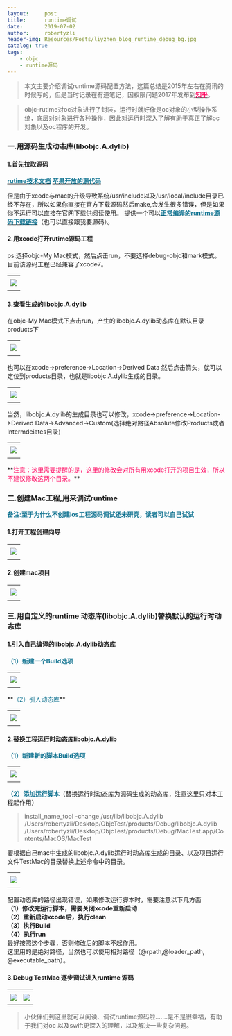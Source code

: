 ```yaml
---
layout:     post
title:      runtime调试
date:       2019-07-02
author:     robertyzli
header-img: Resources/Posts/liyzhen_blog_runtime_debug_bg.jpg
catalog: true
tags:
    - objc
    - runtime源码
---
```


<style>
  table {
      width: 100%; /*表格宽度*/
      border-collapse: collapse; /*使用单一线条的边框*/
      empty-cells: show; /*单元格无内容依旧绘制边框*/
  }
	
  table th,td {
    height: 35px; /*统一每一行的默认高度*/
  }
	
  table th {
      font-weight: bold; /*加粗*/
      text-align: center !important; /*内容居中，加上 !important 避免被 Markdown 样式覆盖*/
      white-space: nowrap; /*表头内容强制在一行显示*/
      font-size:16px;font-family:"Times New Roman", Times, serif !important;
      background: #ECF2F9; /*背景色*/
      color:#0F7290;
  }
  
   table td {
      text-align: center !important; /*内容居中，加上 !important 避免被 Markdown 样式覆盖*/
      font-size:14px;font-family:"Times New Roman", Times, serif !important;
  }
	
  /* 隔行变色 */
  table tbody tr:nth-child(2n) {
      background: #F4F7FB; 
  }
  /* 悬浮变色 */
  /*table tr:hover {
      background: #B2B2B2; 
  }*/
	
  /* 首列不换行 */
  table td:nth-child(1) {
      white-space: nowrap; 
  }
  /* 指定列宽度 */
  /*table th:nth-of-type(2) {
    	width: 200px;
     white-space: nowrap;
  }*/
  </style>  

> 本文主要介绍调试runtime源码配置方法，这篇总结是2015年左右在腾讯的时候写的，但是当时记录在有道笔记，因权限问题2017年发布到[**<font style="color:#FF005D">知乎</font>**](https://zhuanlan.zhihu.com/p/27786725)。

> objc-rutime对oc对象进行了封装，运行时就好像是oc对象的小型操作系统，底层对对象进行各种操作，因此对运行时深入了解有助于真正了解oc对象以及oc程序的开发。

###  一.用源码生成动态库(libobjc.A.dylib)

####  1.首先拉取源码
[**<font style="color:#0F7290">rutime技术文档</font>**](https://github.com/huang303513/iOS-RunTime-Practice)
[**<font style="color:#0F7290">苹果开放的源代码</font>**](http://www.opensource.apple.com/tarballs/objc4/)

但是由于xcode与mac的升级导致系统/usr/include以及/usr/local/include目录已经不存在，所以如果你直接在官方下载源码然后make,会发生很多错误，但是如果你不运行可以直接在官网下载供阅读使用。
提供一个可以[**<font style="color:#0F7290">正常编译的runtime源码下载链接</font>**](https://github.com/RetVal/objc-runtime)（也可以直接跟我要源码）。

####  2.用xcode打开rutime源码工程
ps:选择objc-My Mac模式，然后点击run，不要选择debug-objc和mark模式。目前该源码工程已经兼容了xcode7。
<table>
    <tbody>
        <tr>
            <td><img src="/Resources/Posts/runtime/1.png"/></td>
        </tr>
    </tbody>
</table>

####  3.查看生成的libobjc.A.dylib
在objc-My Mac模式下点击run，产生的libobjc.A.dylib动态库在默认目录products下
<table>
    <tbody>
        <tr>
            <td><img src="/Resources/Posts/runtime/2.png"/></td>
        </tr>
    </tbody>
</table>
也可以在xcode->preference->Location->Derived Data 然后点击箭头，就可以定位到products目录，也就是libobjc.A.dylib生成的目录。
<table>
    <tbody>
        <tr>
            <td><img src="/Resources/Posts/runtime/3.png"/></td>
        </tr>
    </tbody>
</table>
当然，libobjc.A.dylib的生成目录也可以修改，xcode->preference->Location->Derived Data->Advanced->Custom(选择绝对路径Absolute修改Products或者Intermdeiates目录)
<table>
    <tbody>
        <tr>
            <td><img src="/Resources/Posts/runtime/4.png"/></td>
        </tr>
    </tbody>
</table>
**<font style="color:#FF005D">注意：这里需要提醒的是，这里的修改会对所有用xcode打开的项目生效，所以不建议修改这两个目录。</font>**

###  二.创建Mac工程,用来调试runtime

**<font style="color:#0F7290">备注:至于为什么不创建ios工程源码调试还未研究，读者可以自己试试</font>**
####  1.打开工程创建向导
<table>
    <tbody>
        <tr>
            <td><img src="/Resources/Posts/runtime/5.png"/></td>
        </tr>
    </tbody>
</table>

####  2.创建mac项目
<table>
    <tbody>
        <tr>
            <td><img src="/Resources/Posts/runtime/6.png"/></td>
        </tr>
    </tbody>
</table>

###  三.用自定义的runtime 动态库(libobjc.A.dylib)替换默认的运行时动态库

####  1.引入自己编译的libobjc.A.dylib动态库
**<font style="color:#0F7290">（1）新建一个Build选项</font>**
<table>
    <tbody>
        <tr>
            <td><img src="/Resources/Posts/runtime/7.png"/></td>
        </tr>
    </tbody>
</table>
**<font style="color:#0F7290">（2）引入动态库</font>**
<table>
    <tbody>
        <tr>
            <td><img src="/Resources/Posts/runtime/9.png"/></td>
        </tr>
    </tbody>
</table>

####  2.替换工程运行时动态库libobjc.A.dylib
**<font style="color:#0F7290">（1）新建新的脚本Build选项</font>**
<table>
    <tbody>
        <tr>
            <td><img src="/Resources/Posts/runtime/10.png"/></td>
        </tr>
    </tbody>
</table>

**<font style="color:#0F7290">（2）添加运行脚本</font>**（替换运行时动态库为源码生成的动态库，注意这里只对本工程起作用）

> install_name_tool -change /usr/lib/libobjc.A.dylib /Users/robertyzli/Desktop/ObjcTest/products/Debug/libobjc.A.dylib /Users/robertyzli/Desktop/ObjcTest/products/Debug/MacTest.app/Contents/MacOS/MacTest  

要根据自己mac中生成的libobjc.A.dylib运行时动态库生成的目录、以及项目运行文件TestMac的目录替换上述命令中的目录。
<table>
    <tbody>
        <tr>
            <td><img src="/Resources/Posts/runtime/11.png"/></td>
        </tr>
    </tbody>
</table>

配置动态库的路径出现错误，如果修改运行脚本时，需要注意以下几方面   
**<font style="color:#18191B">（1）修改完运行脚本，需要关闭xcode重新启动</font>**  
**<font style="color:#18191B">（2）重新启动xcode后，执行clean</font>**  
**<font style="color:#18191B">（3）执行Build</font>**  
**<font style="color:#18191B">（4）执行run</font>**  
最好按照这个步骤，否则修改后的脚本不起作用。  
这里用的是绝对路径，当然也可以使用相对路径（@rpath,@loader_path, @executable_path）。   

####  3.Debug TestMac 逐步调试进入runtime 源码
<table>
    <tbody>
        <tr>
            <td><img src="/Resources/Posts/runtime/12.png"/></td>
            <td><img src="/Resources/Posts/runtime/13.png"/></td>
        </tr>
    </tbody>
</table>

> 小伙伴们到这里就可以阅读、调试runtime源码啦.......是不是很幸福，有助于我们对oc 以及swift更深入的理解，以及解决一些复杂问题。







